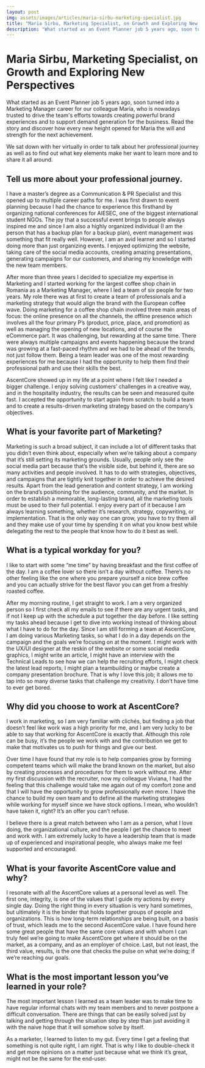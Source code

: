 ```yaml
---
layout: post
img: assets/images/articles/maria-sirbu-marketing-specialist.jpg
title: "Maria Sirbu, Marketing Specialist, on Growth and Exploring New Perspectives"
description: "What started as an Event Planner job 5 years ago, soon turned into a Marketing Manager career for our colleague Maria, who is nowadays trusted to drive the team's efforts towards creating powerful brand experiences and to support demand generation for the business."
---
```


# Maria Sirbu, Marketing Specialist, on Growth and Exploring New Perspectives

What started as an Event Planner job 5 years ago, soon turned into a Marketing Manager career for our colleague Maria, who is nowadays trusted to drive the team's efforts towards creating powerful brand experiences and to support demand generation for the business. Read the story and discover how every new height opened for Maria the will and strength for the next achievement.

We sat down with her virtually in order to talk about her professional journey as well as to find out what key elements make her want to learn more and to share it all around.

## Tell us more about your professional journey.

I have a master’s degree as a Communication & PR Specialist and this opened up to multiple career paths for me. I was first drawn to event planning because I had the chance to experience this firsthand by organizing national conferences for AIESEC, one of the biggest international student NGOs. The joy that a successful event brings to people always inspired me and since I am also a highly organized individual (I am the person that has a backup plan for a backup plan), event management was something that fit really well. However, I am an avid learner and so I started doing more than just organizing events. I enjoyed optimizing the website, taking care of the social media accounts, creating amazing presentations, generating campaigns for our customers, and sharing my knowledge with the new team members.

After more than three years I decided to specialize my expertise in Marketing and I started working for the largest coffee shop chain in Romania as a Marketing Manager, where I led a team of six people for two years. My role there was at first to create a team of professionals and a marketing strategy that would align the brand with the European coffee wave. Doing marketing for a coffee shop chain involved three main areas of focus: the online presence on all the channels, the offline presence which involves all the four primary P’s (product, price, place, and promotion) as well as managing the opening of new locations, and of course the eCommerce part. It was challenging, but rewarding at the same time. There were always multiple campaigns and events happening because the brand was growing at a fast-paced rhythm and we had to be ahead of the trends, not just follow them. Being a team leader was one of the most rewarding experiences for me because I had the opportunity to help them find their professional path and use their skills the best.

AscentCore showed up in my life at a point where I felt like I needed a bigger challenge. I enjoy solving customers’ challenges in a creative way, and in the hospitality industry, the results can be seen and measured quite fast. I accepted the opportunity to start again from scratch: to build a team and to create a results-driven marketing strategy based on the company’s objectives.

## What is your favorite part of Marketing?

Marketing is such a broad subject, it can include a lot of different tasks that you didn’t even think about, especially when we’re talking about a company that it’s still setting its marketing grounds. Usually, people only see the social media part because that’s the visible side, but behind it, there are so many activities and people involved. It has to do with strategies, objectives, and campaigns that are tightly knit together in order to achieve the desired results. Apart from the lead generation and content strategy, I am working on the brand’s positioning for the audience, community, and the market. In order to establish a memorable, long-lasting brand, all the marketing tools must be used to their full potential. I enjoy every part of it because I am always learning something, whether it’s research, strategy, copywriting, or implementation. That is the only way one can grow, you have to try them all and they make use of your time by spending it on what you know best while delegating the rest to the people that know how to do it best as well.

## What is a typical workday for you?

I like to start with some “me time” by having breakfast and the first coffee of the day. I am a coffee lover so there isn’t a day without coffee. There’s no other feeling like the one where you prepare yourself a nice brew coffee and you can actually strive for the best flavor you can get from a freshly roasted coffee.

After my morning routine, I get straight to work. I am a very organized person so I first check all my emails to see if there are any urgent tasks, and if not I keep up with the schedule a put together the day before. I like setting my tasks ahead because I get to dive into working instead of thinking about what I have to do for the day. Since I am still forming a team at AscentCore, I am doing various Marketing tasks, so what I do in a day depends on the campaign and the goals we’re focusing on at the moment. I might work with the UX/UI designer at the reskin of the website or some social media graphics, I might write an article, I might have an interview with the Technical Leads to see how we can help the recruiting efforts, I might check the latest lead reports, I might plan a teambuilding or maybe create a company presentation brochure. That is why I love this job; it allows me to tap into so many diverse tasks that challenge my creativity. I don’t have time to ever get bored.

## Why did you choose to work at AscentCore?

I work in marketing, so I am very familiar with clichés, but finding a job that doesn’t feel like work was a high priority for me, and I am very lucky to be able to say that working for AscentCore is exactly that. Although this role can be busy, it’s the people we work with and the contribution we get to make that motivates us to push for things and give our best.

Over time I have found that my role is to help companies grow by forming competent teams which will make the brand known on the market, but also by creating processes and procedures for them to work without me. After my first discussion with the recruiter, now my colleague Viviana, I had the feeling that this challenge would take me again out of my comfort zone and that I will have the opportunity to grow professionally even more. I have the chance to build my own team and to define all the marketing strategies while working for myself since we have stock options. I mean, who wouldn’t have taken it, right? It’s an offer you can’t refuse.

I believe there is a great match between who I am as a person, what I love doing, the organizational culture, and the people I get the chance to meet and work with. I am extremely lucky to have a leadership team that is made up of experienced and inspirational people, who always make me feel supported and encouraged.

## What is your favorite AscentCore value and why?

I resonate with all the AscentCore values at a personal level as well. The first one, integrity, is one of the values that I guide my actions by every single day. Doing the right thing in every situation is very hard sometimes, but ultimately it is the binder that holds together groups of people and organizations. This is how long-term relationships are being built, on a basis of trust, which leads me to the second AscentCore value. I have found here some great people that have the same core values and with whom I can truly feel we’re going to make AscentCore get where it should be on the market, as a company, and as an employer of choice. Last, but not least, the third value, results, is the one that checks the pulse on what we’re doing; if we’re reaching our goals.

## What is the most important lesson you’ve learned in your role?

The most important lesson I learned as a team leader was to make time to have regular informal chats with my team members and to never postpone a difficult conversation. There are things that can be easily solved just by talking and getting through the situation step by step than just avoiding it with the naive hope that it will somehow solve by itself.

As a marketer, I learned to listen to my gut. Every time I get a feeling that something is not quite right, I am right. That is why I like to double-check it and get more opinions on a matter just because what we think it’s great, might not be the same for the end-user.